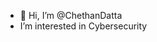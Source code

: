 - 👋 Hi, I’m @ChethanDatta
- I’m interested in Cybersecurity

<!---
ChethanDatta/ChethanDatta is a ✨ special ✨ repository because its `README.md` (this file) appears on your GitHub profile.
You can click the Preview link to take a look at your changes.
--->
